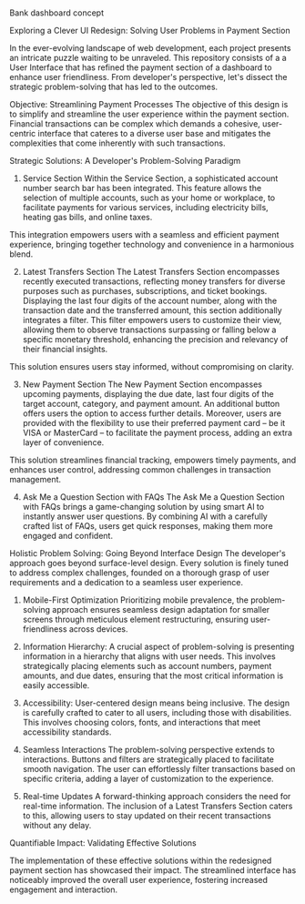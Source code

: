 #

Bank dashboard concept

Exploring a Clever UI Redesign: Solving User Problems in Payment Section

In the ever-evolving landscape of web development, each project presents an intricate puzzle waiting to be unraveled. This repository consists of a a User Interface that has refined the payment section of a dashboard to enhance user friendliness.
From developer's perspective, let's dissect the strategic problem-solving that has led to the outcomes.

Objective: Streamlining Payment Processes
The objective of this design is to simplify and streamline the user experience within the payment section. Financial transactions can be complex which demands a cohesive, user-centric interface that cateres to a diverse user base and mitigates the complexities that come inherently with such transactions.

Strategic Solutions: A Developer's Problem-Solving Paradigm

1. Service Section
   Within the Service Section, a sophisticated account number search bar has been integrated. This feature allows the selection of multiple accounts, such as your home or workplace, to facilitate payments for various services, including electricity bills, heating gas bills, and online taxes.

This integration empowers users with a seamless and efficient payment experience, bringing together technology and convenience in a harmonious blend.

2. Latest Transfers Section
   The Latest Transfers Section encompasses recently executed transactions, reflecting money transfers for diverse purposes such as purchases, subscriptions, and ticket bookings. Displaying the last four digits of the account number, along with the transaction date and the transferred amount, this section additionally integrates a filter. This filter empowers users to customize their view, allowing them to observe transactions surpassing or falling below a specific monetary threshold, enhancing the precision and relevancy of their financial insights.

This solution ensures users stay informed, without compromising on clarity.

3. New Payment Section
   The New Payment Section encompasses upcoming payments, displaying the due date, last four digits of the target account, category, and payment amount. An additional button offers users the option to access further details. Moreover, users are provided with the flexibility to use their preferred payment card – be it VISA or MasterCard – to facilitate the payment process, adding an extra layer of convenience.

This solution streamlines financial tracking, empowers timely payments, and enhances user control, addressing common challenges in transaction management.

4. Ask Me a Question Section with FAQs
   The Ask Me a Question Section with FAQs brings a game-changing solution by using smart AI to instantly answer user questions. By combining AI with a carefully crafted list of FAQs, users get quick responses, making them more engaged and confident.

Holistic Problem Solving: Going Beyond Interface Design
The developer's approach goes beyond surface-level design. Every solution is finely tuned to address complex challenges, founded on a thorough grasp of user requirements and a dedication to a seamless user experience.

1. Mobile-First Optimization
   Prioritizing mobile prevalence, the problem-solving approach ensures seamless design adaptation for smaller screens through meticulous element restructuring, ensuring user-friendliness across devices.

2. Information Hierarchy:
   A crucial aspect of problem-solving is presenting information in a hierarchy that aligns with user needs. This involves strategically placing elements such as account numbers, payment amounts, and due dates, ensuring that the most critical information is easily accessible.

3. Accessibility:
   User-centered design means being inclusive. The design is carefully crafted to cater to all users, including those with disabilities. This involves choosing colors, fonts, and interactions that meet accessibility standards.

4. Seamless Interactions
   The problem-solving perspective extends to interactions. Buttons and filters are strategically placed to facilitate smooth navigation. The user can effortlessly filter transactions based on specific criteria, adding a layer of customization to the experience.

5. Real-time Updates
   A forward-thinking approach considers the need for real-time information. The inclusion of a Latest Transfers Section caters to this, allowing users to stay updated on their recent transactions without any delay.

Quantifiable Impact: Validating Effective Solutions

The implementation of these effective solutions within the redesigned payment section has showcased their impact. The streamlined interface has noticeably improved the overall user experience, fostering increased engagement and interaction.
